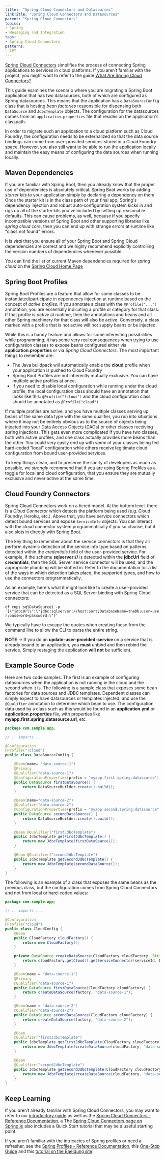 ```yaml
---
title:  "Spring Cloud Connectors and Datasources"
linkTitle: "Spring Cloud Connectors and Datasources"
parent: "Spring Cloud Connectors"
topics:
- Spring
- Messaging and Integration
tags:
- Spring Cloud Connectors
patterns:
- API
---
```


[Spring Cloud Connectors](https://cloud.spring.io/spring-cloud-connectors/) simplifies the process of connecting Spring applications to services in cloud platforms. If you aren’t familiar with the project, you might want to refer to the guide [What Are Spring Cloud Connectors?](/guides/spring/spring-cloud-connectors).

This guide examines the scenario where you are migrating a Spring Boot application that has two datasources, both of which are configured as Spring datasources. This means that the application has a `DataSourceConfig` class that is hosting *bean factories* responsible for dispensing both `DataSource` and `JdbcTemplate` objects. The configuration for the datasources comes from an `application.properties` file that resides on the application's classpath.

In order to migrate such an application to a cloud platform such as Cloud Foundry, the configuration needs to be externalized so that the data source bindings can come from user-provided services stored in a Cloud Foundry space. However, you also still want to be able to run the application locally and maintain the easy means of configuring the data sources when running locally.

## Maven Dependencies

If you are familiar with Spring Boot, then you already know that the proper use of dependencies is absolutely critical. Spring Boot works by adding *starter kits* to your application simply by declaring a dependency on them. Once the starter kit is in the class path of your final app, Spring's dependency injection and robust auto-configuration system kicks in and rigs up all of the starter kits you've included by setting up reasonable defaults. This can cause problems, as well, because if you specify incompatible versions of Spring Boot and other supporting libraries like *spring cloud core*, then you can end up with strange errors at runtime like "class not found" errors.

It is *vital* that you ensure all of your Spring Boot and Spring Cloud dependencies are correct and we highly recommend explicitly controlling the version numbers of dependencies whenever possible.

You can find the list of current Maven dependencies required for *spring cloud* on the [Spring Cloud Home Page](http://projects.spring.io/spring-cloud/)

## Spring Boot Profiles

Spring Boot Profiles are a feature that allow for some classes to be instantiated/participate in dependency injection at runtime based on the concept of *active profiles*. If you annotate a class with the `@Profile("...")` annotation, you are essentially indicating a profile or category for that class. If that profile is *active* at runtime, then the annotations and beans and all other Spring machinery for that class will also be active. Conversely, a class marked with a profile that is not active will not supply beans or be injected.

While this is a handy feature and allows for some interesting possibilities while programming, it has some very real consequences when trying to use configuration classes to expose beans configured either via **application.properties** or via *Spring Cloud Connectors*. The most important things to remember are:

* The Java buildpack will automatically enable the **cloud** profile when your application is pushed to Cloud Foundry
* Spring Boot Profiles are not inherently mutually exclusive. You can have multiple active profiles at once.
* If you need to disable local configuration while running under the cloud profile, the local configuration class should have an annotation that looks like this: `@Profile("!cloud")` and the cloud configuration class should be annotated as `@Profile("cloud")`

If multiple profiles are active, and you have multiple classes serving up beans of the same data type with the same qualifier, you run into situations where it may not be entirely obvious as to the source of objects being injected into your Data Access Objects (DAOs) or other classes receiving spring injections. This gets even more complicated if you have two classes, both with active profiles, and one class actually provides more beans than the other. You could very easily end up with *some* of your classes being fed hard-coded "local" configuration while others receive legitimate cloud configuration from bound user-provided services.

To keep things clean, and to preserve the sanity of developers as much as possible, we *strongly* recommend that if you are using Spring Profiles as a toggle for local and cloud configuration, that you ensure they are mutually exclusive and never active at the same time.

## Cloud Foundry Connectors

Spring Cloud Connectors work on a tiered model. At the bottom level, there is a *Cloud Connector* which detects the platform being used (e.g. Cloud Foundry, Heroku, etc.). Above that, you have service connectors which detect bound services and expose `ServiceInfo` objects. You can interact with the cloud connector system programmatically if you so choose, but it also slots in directly with Spring Boot.

The key thing to remember about the service connectors is that they all perform dynamic detection of the service info type based on patterns detected within the *credentials* field of the user-provided service. For example, if the scheme **sqlserver://** is detected within the **jdbcUrl** field of **credentials**, then the SQL Server service connector will be used, and the appropriate plumbing will be slotted in. Refer to the documentation for a list of the ways in which detection takes place, the supported types, and how to use the connectors programmatically.

As an example, here's what it might look like to create a user-provided service that can be detected as a SQL Server binding with Spring Cloud connectors:

``
cf cups sqlDataSource1 -p '{\"jdbcUrl\":\"jdbc:sqlserver://host:port;DatabaseName=theDb;user=user;password=password;\"}'
``

We typically have to escape the quotes when creating these from the command line to allow the CLI to parse the entire string.

**NOTE** -> If you do an **update-user-provided-service** on a service that is already bound to an application, you **must** unbind and then rebind the service. Simply restaging the application **will not** be sufficient.

## Example Source Code

Here are two code samples. The first is an example of configuring datasources when the application is not running in the cloud and the second when it is.
The following is a sample class that exposes some bean factories for data sources and JDBC templates. Dependent classes can simply expect to have datasources or templates injected, and use the `@Qualifier` annotation to determine which bean to use. The configuration data used by a class such as this would be found in an **application.yml** or **application.properties** file, with properties like **myapp.first.spring.datasource.url**, etc.

```java
package com.sample.app;

// .. imports ..

@Configuration
@Profile("!cloud")
public class DataSourceConfig {

    @Bean(name= "data-source-1")
    @Primary
    @Qualifier("data-source-1")
    @ConfigurationProperties(prefix = "myapp.first.spring.datasource")
    public DataSource firstDataSource() {        
        return DataSourceBuilder.create().build();
    }

    @Bean(name="data-source-2")
    @Qualifier("data-source-2")
    @ConfigurationProperties(prefix = "myapp.second.spring.datasource")
    public DataSource secondDataSource() {        
        return DataSourceBuilder.create().build();
    }

    @Bean @Qualifier("firstJdbcTemplate")
    public JdbcTemplate getFirstJdbcTemplate() {
        return new JdbcTemplate(firstDataSource());
    }

    @Bean @Qualifier("secondJdbcTemplate")
    public JdbcTemplate getSecondJdbcTemplate() {
        return new JdbcTemplate(secondDataSource());
    }
}
```

The following is an example of a class that exposes the same beans as the previous class, but the configuration comes from Spring Cloud Connectors and not from local or hard-coded values:

```java
package com.sample.app;

// .. imports ...

@Configuration
@Profile("cloud")
public class CloudConfig {
    @Bean
    public CloudFactory cloudFactory() {
        return new CloudFactory();
    }

    private DataSource createDataSource(CloudFactory cloudFactory, String serviceId) {
        return cloudFactory.getCloud().getServiceConnector(serviceId, DataSource.class, null);
    }

    @Bean(name = "data-source-1")
    @Primary
    @Qualifier("data-source-1")
    public DataSource firstDataSource(CloudFactory cloudFactory) {        
        return createDataSource(factory, "data-source-1");     
    }

    @Bean(name = "data-source-2")
    @Qualifier("data-source-2")
    public DataSource secondDataSource(CloudFactory cloudFactory) {
        return createDataSource(factory, "data-source-2");
    }

    @Bean
    @Qualifier("firstJdbcTemplate")
    public JdbcTemplate getFirstJdbcTemplate(CloudFactory cloudFactory) {
        return new JdbcTemplate(createDataSource(cloudFactory, "data-source-1"));
    }

    @Bean
    @Qualifier("secondJdbcTemplate")
    public JdbcTemplate getSecondJdbcTemplate(CloudFactory cloudFactory) {
        return new JdbcTemplate(createDataSource(cloudFactory, "data-source-2"));
    }
}
```

## Keep Learning

If you aren’t already familiar with Spring Cloud Connectors, you may want to refer to our [introductory guide](/guides/spring/spring-cloud-connectors) as well as the [Spring Cloud Connectors - Reference Documentation](http://cloud.spring.io/spring-cloud-connectors/spring-cloud-connectors.html). a The [Spring Cloud Connectors page on Spring.io](https://cloud.spring.io/spring-cloud-connectors/) also includes a Quick Start tutorial that may be a useful starting point.

If you aren’t familiar with the intricacies of Spring profiles or need a refresher, see the [Spring Profiles - Reference Documentation](https://docs.spring.io/spring-boot/docs/current/reference/html/boot-features-profiles.html), this [One-Stop Guide](https://reflectoring.io/spring-boot-profiles/) and this [tutorial on the Baeldung site](https://www.baeldung.com/spring-profiles).

